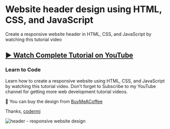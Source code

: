 # Website header design using HTML, CSS, and JavaScript
Create a responsive website header in HTML, CSS, and JavaScript by watching this tutorial video
## [▶️ Watch Complete Tutorial on YouTube](https://youtu.be/GNv_dQ0ldDM)
### Learn to Code

Learn how to create a responsive website using HTML, CSS, and JavaScript by watching this tutorial video. Don't forget to Subscribe to my YouTube channel for getting more web development tutorial videos.

🛒 You can buy the design from [BuyMeACoffee](https://www.buymeacoffee.com/codermj/e/187230)

Thanks,
[codermj](https://www.youtube.com/@thecodermj/)

![header - responsive website design](https://github.com/mjshofy/22-12-31-header-responsive-website/assets/76812554/d4f886d1-c689-4f4b-bf7e-3aba9e0365e9)

